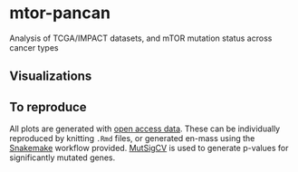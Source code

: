 
# mtor-pancan

Analysis of TCGA/IMPACT datasets, and mTOR mutation status across cancer types

## Visualizations



## To reproduce

All plots are generated with [open access data](https://portal.gdc.cancer.gov/). 
These can be individually reproduced by knitting `.Rmd` files, or generated en-mass using the [Snakemake](https://snakemake.readthedocs.io/en/stable/) workflow provided. 
[MutSigCV](https://software.broadinstitute.org/cancer/cga/mutsig) is used to generate p-values for significantly mutated genes.

